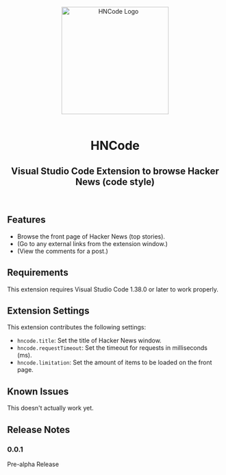</br>
<div align="center">
  <img src="https://raw.githubusercontent.com/cer10ty/hncode/master/public/images/HNCode.png" alt="HNCode Logo" height="250px" width="250px"></img>
</div>
</br>
<div align="center">
  <h1>HNCode</h1>
  <h2>Visual Studio Code Extension to browse Hacker News (code style)</h2>
</div>
</br>

## Features

* Browse the front page of Hacker News (top stories).
* (Go to any external links from the extension window.)
* (View the comments for a post.)

## Requirements

This extension requires Visual Studio Code 1.38.0 or later to work properly.

## Extension Settings

This extension contributes the following settings:

* `hncode.title`: Set the title of Hacker News window.
* `hncode.requestTimeout`: Set the timeout for requests in milliseconds (ms).
* `hncode.limitation`: Set the amount of items to be loaded on the front page.

## Known Issues

This doesn't actually work yet.

## Release Notes

### 0.0.1

Pre-alpha Release
